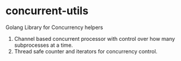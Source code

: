 # concurrent-utils

Golang Library for Concurrency helpers

1. Channel based concurrent processor with control over how many subprocesses at a time.
2. Thread safe counter and iterators for concurrency control.